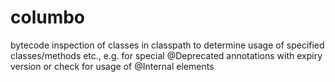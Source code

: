 columbo
=======

bytecode inspection of classes in classpath to determine usage of specified classes/methods etc., e.g. for special @Deprecated annotations with expiry version or check for usage of @Internal elements
